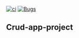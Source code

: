 [![ci](https://github.com/Amits64/crud-app/actions/workflows/docker-image.yml/badge.svg)](https://github.com/Amits64/crud-app/actions/workflows/docker-image.yml)
[![Bugs](https://sonarcloud.io/api/project_badges/measure?project=Amits64_crud-app&metric=bugs)](https://sonarcloud.io/summary/new_code?id=Amits64_crud-app)
## Crud-app-project
